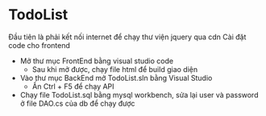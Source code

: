 # TodoList

Đầu tiên là phải kết nối internet để chạy thư viện jquery qua cdn
Cài đặt code cho frontend
- Mở thư mục FrontEnd bằng visual studio code
  + Sau khi mở được, chạy file html để build giao diện
- Vào thư mục BackEnd mở TodoList.sln bằng Visual Studio
  + Ấn Ctrl + F5 để chạy API
- Chạy file TodoList.sql bằng mysql workbench, sửa lại user và password ở file DAO.cs của db để chạy được
